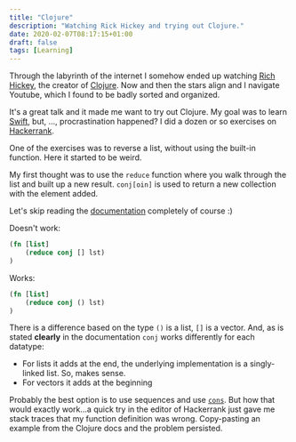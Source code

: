 ```yaml
---
title: "Clojure"
description: "Watching Rick Hickey and trying out Clojure."
date: 2020-02-07T08:17:15+01:00
draft: false
tags: [Learning]
---
```

Through the labyrinth of the internet I somehow ended up watching [Rich Hickey](https://www.youtube.com/watch?v=rI8tNMsozo0),  the creator of [Clojure](https://clojure.org/). Now and then the stars align and I navigate Youtube, which I found to be badly sorted and organized. 

It's a great talk and it made me want to try out Clojure. My goal was to learn [Swift](https://swift.org), but, ..., procrastination happened? I did a dozen or so exercises on [Hackerrank](hackerrank.com).

One of the exercises was to reverse a list, without using the built-in function. Here it started to be weird.

My first thought was to use the `reduce` function where you walk through the list and built up a new result. `conj[oin]` is used to return a new collection with the element added. 

Let's skip reading the [documentation](https://clojuredocs.org/clojure.core/conj) completely of course :)

Doesn't work:
```clojure
(fn [list]
    (reduce conj [] lst)
)
```

Works:
```clojure
(fn [list]
    (reduce conj () lst)
)
```

There is a difference based on the type `()` is a list, `[]` is a vector. And, as is stated **clearly** in the documentation `conj` works differently for each datatype:

* For lists it adds at the end, the underlying implementation is a singly-linked list. So, makes sense.
* For vectors it adds at the beginning 

Probably the best option is to use sequences and use [`cons`](https://clojuredocs.org/clojure.core/cons). But how that would exactly work...a quick try in the editor of Hackerrank just gave me stack traces that my  function definition was wrong. Copy-pasting an example from the Clojure docs and the problem persisted.
